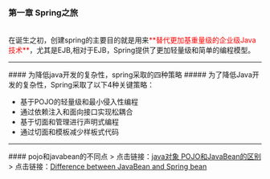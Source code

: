 ﻿### 第一章  Spring之旅
<br/>
在诞生之初，创建spring的主要目的就是用来<font color="red">**替代更加基重量级的企业级Java技术**</font>，尤其是EJB,相对于EJB，Spring提供了更加轻量级和简单的编程模型。
<hr/>
#### 为降低java开发的复杂性，spring采取的四种策略 #####
为了降低Java开发的复杂性，Spring采取了以下4种关键策略：

- 基于POJO的轻量级和最小侵入性编程
- 通过依赖注入和面向接口实现松耦合
- 基于切面和管理进行声明式编程
- 通过切面和模板减少样板式代码
<hr/>
#### pojo和javabean的不同点
> 点击链接：<a href="http://www.jianshu.com/p/224489dfdec8">java对象 POJO和JavaBean的区别</a>
> 点击链接：<a href="https://stackoverflow.com/questions/21866571/difference-between-javabean-and-spring-bean">Difference between JavaBean and Spring bean</a>




